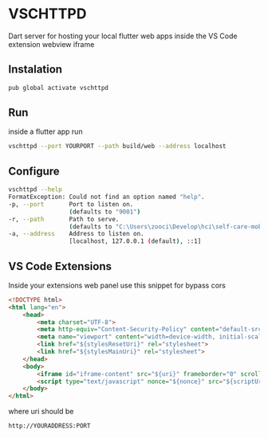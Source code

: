 # VSCHTTPD

Dart server for hosting your local flutter web apps inside the VS Code extension webview iframe


## Instalation

```bash
pub global activate vschttpd
```

## Run 

inside a flutter app run 

```bash
vschttpd --port YOURPORT --path build/web --address localhost
```

## Configure

```bash
vschttpd --help
FormatException: Could not find an option named "help".
-p, --port       Port to listen on.
                 (defaults to "9001")
-r, --path       Path to serve.
                 (defaults to "C:\Users\zooci\Develop\hci\self-care-mobile\dynamic_forms_playground")
-a, --address    Address to listen on.
                 [localhost, 127.0.0.1 (default), ::1]
```


## VS Code Extensions

Inside your extensions web panel use this snippet for bypass cors

```html
<!DOCTYPE html>
<html lang="en">
    <head>
        <meta charset="UTF-8">
        <meta http-equiv="Content-Security-Policy" content="default-src 'none'; frame-src ${uri} ${cspSource} http: https:; img-src ${cspSource}; style-src ${uri} ${cspSource}; script-src ${uri} 'nonce-${nonce}';">
        <meta name="viewport" content="width=device-width, initial-scale=1.0">
        <link href="${stylesResetUri}" rel="stylesheet">
        <link href="${stylesMainUri}" rel="stylesheet"> 
    </head>
    <body>
        <iframe id="iframe-content" src="${uri}" frameborder="0" scroll="no"/>
        <script type="text/javascript" nonce="${nonce}" src="${scriptUri}"></script>  
    </body>
</html>
```
where uri should be

```bash
http://YOURADDRESS:PORT
```